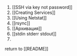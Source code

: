 1. [[SSH via key not password]]
2. [[Creating Services]]
3. [[Using Netstat]]
4. [[rsync]]
5. [[Архивация]]
6. [[stdin stderr stdout]]
7. 



return to [[README]]